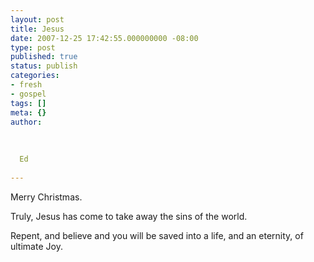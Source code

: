 ```yaml
---
layout: post
title: Jesus
date: 2007-12-25 17:42:55.000000000 -08:00
type: post
published: true
status: publish
categories:
- fresh
- gospel
tags: []
meta: {}
author:
  
  
  
  Ed
  
---
```

<p>Merry Christmas.</p>
<p>Truly, Jesus has come to take away the sins of the world.</p>
<p>Repent, and believe and you will be saved into a life, and an eternity, of ultimate Joy.</p>
